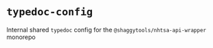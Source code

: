 # `typedoc-config`

Internal shared `typedoc` config for the `@shaggytools/nhtsa-api-wrapper` monorepo
